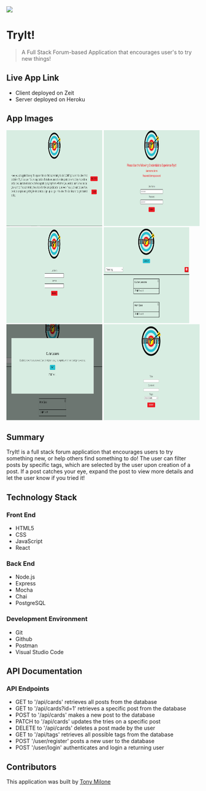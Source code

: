<img src='./src/logo/TryItLogo.png' display='block' margin='0 auto' >

# TryIt!

> A Full Stack Forum-based Application that encourages user's to try new things!

## Live App Link

- Client deployed on Zeit
- Server deployed on Heroku

## App Images

<p text-align="center">
  <img width="250" height="250" src="./assets/Landing.PNG">
  <img width="250" height="250" src="./assets/Login.PNG">
  <img width="250" height="250" src="./assets/Registration.PNG">
  <img width="223" height="250" src="./assets/Dashboard.PNG">
  <img width="250" height="250" src="./assets/ExpandedPost.PNG">
  <img width="250" height="250" src="./assets/AddCard.PNG">
</p>

## Summary

TryIt! is a full stack forum application that encourages users to try something new, or help others find something to do! The user can filter posts by specific tags, which are selected by the user upon creation of a post. If a post catches your eye, expand the post to view more details and let the user know if you tried it!

## Technology Stack

### Front End

- HTML5
- CSS
- JavaScript
- React

### Back End

- Node.js
- Express
- Mocha
- Chai
- PostgreSQL

### Development Environment

- Git
- Github
- Postman
- Visual Studio Code

## API Documentation

### API Endpoints

- GET to '/api/cards' retrieves all posts from the database
- GET to '/api/cards?id=1' retrieves a specific post from the database
- POST to '/api/cards' makes a new post to the database
- PATCH to '/api/cards' updates the tries on a specific post
- DELETE to '/api/cards' deletes a post made by the user
- GET to '/api/tags' retrieves all possible tags from the database
- POST '/user/register' posts a new user to the database
- POST '/user/login' authenticates and login a returning user

## Contributors

This application was built by [Tony Milone](https://github.com/tomilone)
